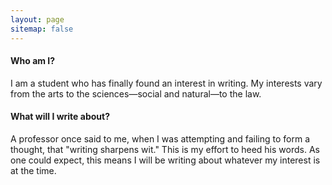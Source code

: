 ```yaml
---
layout: page
sitemap: false
---
```


#### Who am I?
I am a student who has finally found an interest in writing. My interests vary from the arts to the sciences—social and natural—to the law.

#### What will I write about?
A professor once said to me, when I was attempting and failing to form a thought, that "writing sharpens wit." This is my effort to heed his words. As one could expect, this means I will be writing about whatever my interest is at the time.
